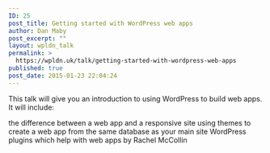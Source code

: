 ```yaml
---
ID: 25
post_title: Getting started with WordPress web apps
author: Dan Maby
post_excerpt: ""
layout: wpldn_talk
permalink: >
  https://wpldn.uk/talk/getting-started-with-wordpress-web-apps
published: true
post_date: 2015-01-23 22:04:24
---
```

This talk will give you an introduction to using WordPress to build web apps. It will include:

the difference between a web app and a responsive site using themes to create a web app from the same database as your main site WordPress plugins which help with web apps by Rachel McCollin